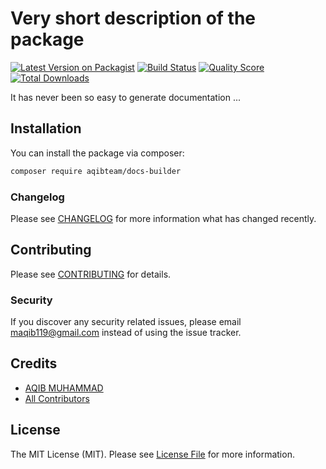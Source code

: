 # Very short description of the package

[![Latest Version on Packagist](https://img.shields.io/packagist/v/aqibteam/docs-builder.svg?style=flat-square)](https://packagist.org/packages/aqibteam/docs-builder)
[![Build Status](https://img.shields.io/travis/aqibteam/docs-builder/master.svg?style=flat-square)](https://travis-ci.org/aqibteam/docs-builder)
[![Quality Score](https://img.shields.io/scrutinizer/g/aqibteam/docs-builder.svg?style=flat-square)](https://scrutinizer-ci.com/g/aqibteam/docs-builder)
[![Total Downloads](https://img.shields.io/packagist/dt/aqibteam/docs-builder.svg?style=flat-square)](https://packagist.org/packages/aqibteam/docs-builder)

It has never been so easy to generate documentation ...


## Installation

You can install the package via composer:

```bash
composer require aqibteam/docs-builder
```

### Changelog

Please see [CHANGELOG](CHANGELOG.md) for more information what has changed recently.

## Contributing

Please see [CONTRIBUTING](CONTRIBUTING.md) for details.

### Security

If you discover any security related issues, please email maqib119@gmail.com instead of using the issue tracker.

## Credits

- [AQIB MUHAMMAD](https://github.com/aqibteam)
- [All Contributors](../../contributors)

## License

The MIT License (MIT). Please see [License File](LICENSE.md) for more information.
